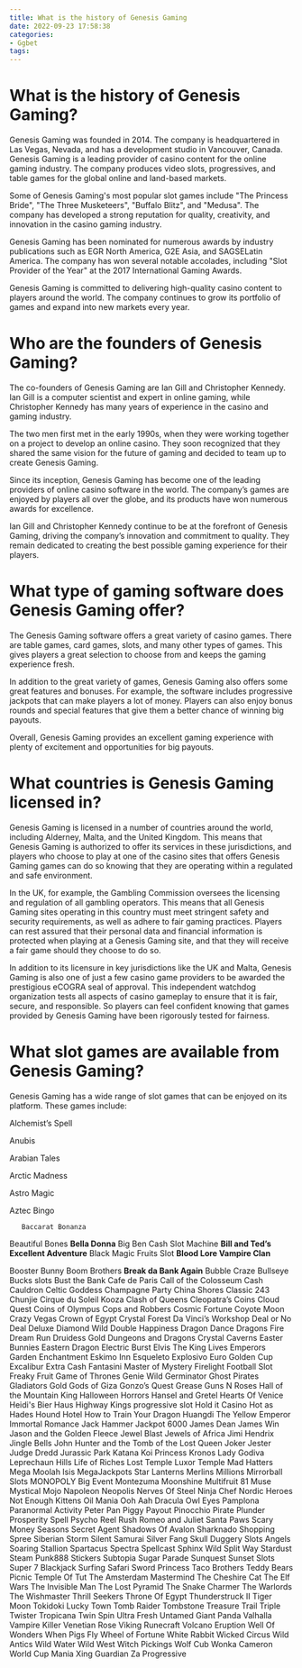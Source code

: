 ```yaml
---
title: What is the history of Genesis Gaming 
date: 2022-09-23 17:58:38
categories:
- Ggbet
tags:
---
```



#  What is the history of Genesis Gaming? 

Genesis Gaming was founded in 2014. The company is headquartered in Las Vegas, Nevada, and has a development studio in Vancouver, Canada. Genesis Gaming is a leading provider of casino content for the online gaming industry. The company produces video slots, progressives, and table games for the global online and land-based markets.

Some of Genesis Gaming's most popular slot games include "The Princess Bride", "The Three Musketeers", "Buffalo Blitz", and "Medusa". The company has developed a strong reputation for quality, creativity, and innovation in the casino gaming industry.

Genesis Gaming has been nominated for numerous awards by industry publications such as EGR North America, G2E Asia, and SAGSELatin America. The company has won several notable accolades, including "Slot Provider of the Year" at the 2017 International Gaming Awards.

 Genesis Gaming is committed to delivering high-quality casino content to players around the world. The company continues to grow its portfolio of games and expand into new markets every year.

#  Who are the founders of Genesis Gaming? 

The co-founders of Genesis Gaming are Ian Gill and Christopher Kennedy. Ian Gill is a computer scientist and expert in online gaming, while Christopher Kennedy has many years of experience in the casino and gaming industry.

The two men first met in the early 1990s, when they were working together on a project to develop an online casino. They soon recognized that they shared the same vision for the future of gaming and decided to team up to create Genesis Gaming.

Since its inception, Genesis Gaming has become one of the leading providers of online casino software in the world. The company’s games are enjoyed by players all over the globe, and its products have won numerous awards for excellence.

Ian Gill and Christopher Kennedy continue to be at the forefront of Genesis Gaming, driving the company’s innovation and commitment to quality. They remain dedicated to creating the best possible gaming experience for their players.

#  What type of gaming software does Genesis Gaming offer? 

The Genesis Gaming software offers a great variety of casino games. There are table games, card games, slots, and many other types of games. This gives players a great selection to choose from and keeps the gaming experience fresh.

In addition to the great variety of games, Genesis Gaming also offers some great features and bonuses. For example, the software includes progressive jackpots that can make players a lot of money. Players can also enjoy bonus rounds and special features that give them a better chance of winning big payouts.

Overall, Genesis Gaming provides an excellent gaming experience with plenty of excitement and opportunities for big payouts.

#  What countries is Genesis Gaming licensed in? 

Genesis Gaming is licensed in a number of countries around the world, including Alderney, Malta, and the United Kingdom. This means that Genesis Gaming is authorized to offer its services in these jurisdictions, and players who choose to play at one of the casino sites that offers Genesis Gaming games can do so knowing that they are operating within a regulated and safe environment. 

In the UK, for example, the Gambling Commission oversees the licensing and regulation of all gambling operators. This means that all Genesis Gaming sites operating in this country must meet stringent safety and security requirements, as well as adhere to fair gaming practices. Players can rest assured that their personal data and financial information is protected when playing at a Genesis Gaming site, and that they will receive a fair game should they choose to do so. 

In addition to its licensure in key jurisdictions like the UK and Malta, Genesis Gaming is also one of just a few casino game providers to be awarded the prestigious eCOGRA seal of approval. This independent watchdog organization tests all aspects of casino gameplay to ensure that it is fair, secure, and responsible. So players can feel confident knowing that games provided by Genesis Gaming have been rigorously tested for fairness.

#  What slot games are available from Genesis Gaming?

Genesis Gaming has a wide range of slot games that can be enjoyed on its platform. These games include:

Alchemist’s Spell

Anubis

Arabian Tales

Arctic Madness

Astro Magic

Aztec Bingo



       Baccarat Bonanza
Beautiful Bones <strong>Bella Donna</strong>
Big Ben Cash Slot Machine <strong>Bill and Ted’s Excellent Adventure</strong> 
Black Magic Fruits Slot <strong>Blood Lore Vampire Clan</strong> 



  Booster Bunny Boom Brothers <strong>Break da Bank Again</strong> Bubble Craze Bullseye Bucks slots Bust the Bank Cafe de Paris Call of the Colosseum Cash Cauldron Celtic Goddess Champagne Party China Shores Classic 243 Chunjie Cirque du Soleil Kooza Clash of Queens Cleopatra’s Coins Cloud Quest Coins of Olympus Cops and Robbers Cosmic Fortune Coyote Moon Crazy Vegas Crown of Egypt Crystal Forest Da Vinci’s Workshop Deal or No Deal Deluxe Diamond Wild Double Happiness Dragon Dance Dragons Fire Dream Run Druidess Gold Dungeons and Dragons Crystal Caverns Easter Bunnies Eastern Dragon Electric Burst Elvis The King Lives Emperors Garden Enchantment Eskimo Inn Esqueleto Explosivo Euro Golden Cup Excalibur Extra Cash Fantasini Master of Mystery Firelight Football Slot Freaky Fruit Game of Thrones Genie Wild Germinator Ghost Pirates Gladiators Gold Gods of Giza Gonzo’s Quest Grease Guns N Roses Hall of the Mountain King Halloween Horrors Hansel and Gretel Hearts Of Venice Heidi's Bier Haus Highway Kings progressive slot Hold it Casino Hot as Hades Hound Hotel How to Train Your Dragon Huangdi The Yellow Emperor Immortal Romance Jack Hammer Jackpot 6000 James Dean James Win Jason and the Golden Fleece Jewel Blast Jewels of Africa Jimi Hendrix Jingle Bells John Hunter and the Tomb of the Lost Queen Joker Jester Judge Dredd Jurassic Park Katana Koi Princess Kronos Lady Godiva Leprechaun Hills Life of Riches Lost Temple Luxor Temple Mad Hatters Mega Moolah Isis MegaJackpots Star Lanterns Merlins Millions Mirrorball Slots MONOPOLY Big Event Montezuma Moonshine Multifruit 81 Muse Mystical Mojo Napoleon Neopolis Nerves Of Steel Ninja Chef Nordic Heroes Not Enough Kittens Oil Mania Ooh Aah Dracula Owl Eyes Pamplona Paranormal Activity Peter Pan Piggy Payout Pinocchio Pirate Plunder Prosperity Spell Psycho Reel Rush Romeo and Juliet Santa Paws Scary Money Seasons Secret Agent Shadows Of Avalon Sharknado Shopping Spree Siberian Storm Silent Samurai Silver Fang Skull Duggery Slots Angels Soaring Stallion Spartacus Spectra Spellcast Sphinx Wild Split Way Stardust Steam Punk888 Stickers Subtopia Sugar Parade Sunquest Sunset Slots Super 7 Blackjack Surfing Safari Sword Princess Taco Brothers Teddy Bears Picnic Temple Of Tut The Amsterdam Mastermind The Cheshire Cat The Elf Wars The Invisible Man The Lost Pyramid The Snake Charmer The Warlords The Wishmaster Thrill Seekers Throne Of Egypt Thunderstruck II Tiger Moon Tokidoki Lucky Town Tomb Raider Tombstone Treasure Trail Triple Twister Tropicana Twin Spin Ultra Fresh Untamed Giant Panda Valhalla Vampire Killer Venetian Rose Viking Runecraft Volcano Eruption Well Of Wonders When Pigs Fly Wheel of Fortune White Rabbit Wicked Circus Wild Antics Wild Water Wild West Witch Pickings Wolf Cub Wonka Cameron World Cup Mania Xing Guardian Za Progressive